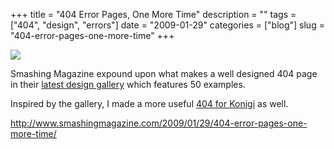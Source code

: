+++
title = "404 Error Pages, One More Time"
description = ""
tags = ["404", "design", "errors"]
date = "2009-01-29"
categories = ["blog"]
slug = "404-error-pages-one-more-time"
+++



  <div class="notebook-screenshot"><a href="http://www.smashingmagazine.com/2009/01/29/404-error-pages-one-more-time/"><img src="//media.konigi.com/bluga/wt4981fc93eaf1f.jpg"/></a></div><p>Smashing Magazine expound upon what makes a well designed 404 page in their <a href="http://www.smashingmagazine.com/2009/01/29/404-error-pages-one-more-time/">latest design gallery</a> which features 50 examples. </p>
<p>Inspired by the gallery, I made a more useful <a href="../page/404-page-not-found.html">404 for Konigi</a> as well.</p>
    
  <a href="http://www.smashingmagazine.com/2009/01/29/404-error-pages-one-more-time/">http://www.smashingmagazine.com/2009/01/29/404-error-pages-one-more-time/</a>
